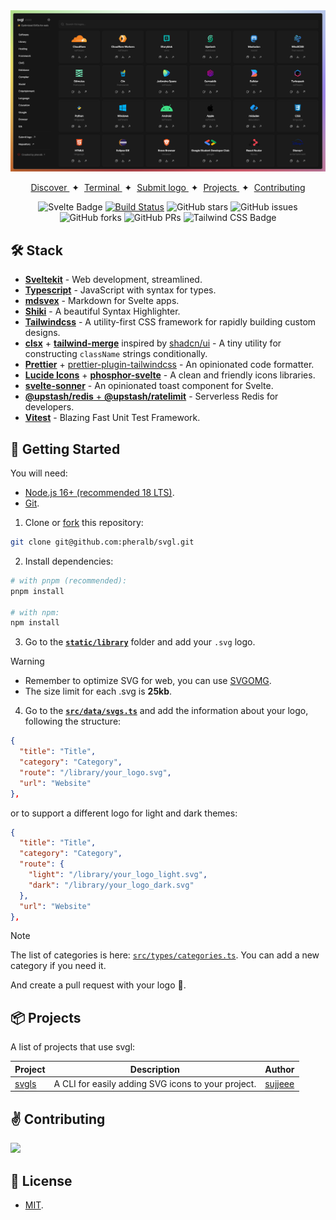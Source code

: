 <div align="center">
<a href="https://svgl.vercel.app">
<img src="static/images/screenshot.png">
</a>
<p></p>
</div>

<div align="center">
    <a href="https://svgl.app" target="_blank">
        Discover
    </a>
    <span>&nbsp;✦&nbsp;</span>
    <a href="https://github.com/sujjeee/svgls" target="_blank">
        Terminal
    </a>
    <span>&nbsp;✦&nbsp;</span>
    <a href="#-getting-started">
        Submit logo
    </a>
    <span>&nbsp;✦&nbsp;</span>
    <a href="#-projects">
        Projects
    </a>
    <span>&nbsp;✦&nbsp;</span>
    <a href="#%EF%B8%8F-contributing">
        Contributing
    </a>
</div>

</p>

<div align="center">

![Svelte Badge](https://img.shields.io/badge/Svelte-FF3E00?logo=svelte&logoColor=fff&style=flat)
[![Build Status](https://img.shields.io/endpoint.svg?url=https%3A%2F%2Factions-badge.atrox.dev%2Fpheralb%2Fsvgl%2Fbadge%3Fref%3Dmain&style=flat)](https://actions-badge.atrox.dev/pheralb/svgl/goto?ref=main)
![GitHub stars](https://img.shields.io/github/stars/pheralb/svgl)
![GitHub issues](https://img.shields.io/github/issues/pheralb/svgl)
![GitHub forks](https://img.shields.io/github/forks/pheralb/svgl)
![GitHub PRs](https://img.shields.io/github/issues-pr/pheralb/svgl)
![Tailwind CSS Badge](https://img.shields.io/badge/Tailwind%20CSS-06B6D4?logo=tailwindcss&logoColor=fff&style=flat)

</div>

## 🛠️ Stack

- [**Sveltekit**](https://kit.svelte.dev/) - Web development, streamlined.
- [**Typescript**](https://www.typescriptlang.org/) - JavaScript with syntax for types.
- [**mdsvex**](https://mdsvex.com/) - Markdown for Svelte apps.
- [**Shiki**](https://github.com/shikijs/shiki) - A beautiful Syntax Highlighter.
- [**Tailwindcss**](https://tailwindcss.com/) - A utility-first CSS framework for rapidly building custom designs.
- [**clsx**](https://github.com/lukeed/clsx) + [**tailwind-merge**](https://github.com/dcastil/tailwind-merge) inspired by [shadcn/ui](https://ui.shadcn.com) - A tiny utility for constructing `className` strings conditionally.
- [**Prettier**](https://prettier.io/) + [prettier-plugin-tailwindcss](https://github.com/tailwindlabs/prettier-plugin-tailwindcss) - An opinionated code formatter.
- [**Lucide Icons**](https://lucide.dev/) + [**phosphor-svelte**](https://github.com/haruaki07/phosphor-svelte) - A clean and friendly icons libraries.
- [**svelte-sonner**](https://github.com/wobsoriano/svelte-sonner) - An opinionated toast component for Svelte.
- [**@upstash/redis** + **@upstash/ratelimit**](https://upstash.com/) - Serverless Redis for developers.
- [**Vitest**](https://vitest.dev/) - Blazing Fast Unit Test Framework.

## 🚀 Getting Started

You will need:

- [Node.js 16+ (recommended 18 LTS)](https://nodejs.org/en/).
- [Git](https://git-scm.com/).

1. Clone or [fork](https://github.com/pheralb/svgl/fork) this repository:

```bash
git clone git@github.com:pheralb/svgl.git
```

2. Install dependencies:

```bash
# with pnpm (recommended):
pnpm install

# with npm:
npm install
```

3. Go to the [**`static/library`**](https://github.com/pheralb/svgl/blob/main/static/library) folder and add your `.svg` logo.

> [!WARNING]
>
> - Remember to optimize SVG for web, you can use [SVGOMG](https://jakearchibald.github.io/svgomg/).
> - The size limit for each .svg is **25kb**.

4. Go to the [**`src/data/svgs.ts`**](https://github.com/pheralb/svgl/blob/main/src/data/svgs.ts) and add the information about your logo, following the structure:

```json
{
  "title": "Title",
  "category": "Category",
  "route": "/library/your_logo.svg",
  "url": "Website"
},
```

or to support a different logo for light and dark themes:

```json
{
  "title": "Title",
  "category": "Category",
  "route": {
    "light": "/library/your_logo_light.svg",
    "dark": "/library/your_logo_dark.svg"
  },
  "url": "Website"
},
```

> [!NOTE]
> The list of categories is here: [`src/types/categories.ts`](https://github.com/pheralb/svgl/blob/main/src/types/categories.ts). You can add a new category if you need it.

And create a pull request with your logo 🚀.

## 📦 Projects

A list of projects that use svgl:

| Project                                   | Description                                        | Author                                  |
| ----------------------------------------- | -------------------------------------------------- | --------------------------------------- |
| [svgls](https://github.com/sujjeee/svgls) | A CLI for easily adding SVG icons to your project. | [sujjeee](https://twitter.com/sujjeeee) |

## ✌️ Contributing

<a href="https://github.com/pheralb/svgl/graphs/contributors">
  <img src="https://contrib.rocks/image?repo=pheralb/svgl" />
</a>

<p></p>

## 🔑 License

- [MIT](https://github.com/pheralb/svgl/blob/main/LICENSE).
